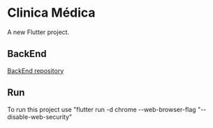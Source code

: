 # Clinica Médica

A new Flutter project.

## BackEnd

[BackEnd repository](https://github.com/isabelaacr/grupo6-CDI-20242-tg2/)

## Run

To run this project use "flutter run -d chrome --web-browser-flag "--disable-web-security"
